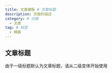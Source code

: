 ```yaml
---
title: 文章模板 # 文章标题
description: 页面的描述
category: # 分类
  - 文章
tag: # 标签
  - 模板
---
```


## 文章标题
由于一级标题默认为文章标题，请从二级变体开始使用